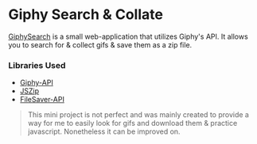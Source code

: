 # Giphy Search & Collate
[GiphySearch](https://ellanbugas.works/unsupervised-experiments/giphySearch/index.html)
is a small web-application that utilizes Giphy's API. It allows you to search for & collect gifs & save them as a zip file. 
### Libraries Used
* [Giphy-API](https://giphy.com/)
* [JSZip](https://stuk.github.io/jszip/)
* [FileSaver-API](https://github.com/eligrey/FileSaver.js/)

> This mini project is not perfect and was mainly created to provide a way for me to easily look for gifs and download them & practice javascript. Nonetheless it can be improved on.
